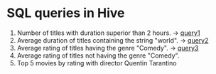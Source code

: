 # SQL queries in Hive

1) Number of titles with duration superior than 2 hours. -> [query1](https://github.com/DjamelToufouti/Hadoop/blob/master/SQL%20with%20Hive/number_of_titles.sql)  
2) Average duration of titles containing the string "world". -> [query2](https://github.com/DjamelToufouti/Hadoop/blob/master/SQL%20with%20Hive/average_duration.sql)  
3) Average rating of titles having the genre "Comedy". -> [query3](https://github.com/DjamelToufouti/Hadoop/blob/master/SQL%20with%20Hive/genre_comedy.sql)    
4) Average rating of titles not having the genre "Comedy".  
5) Top 5 movies by rating with director Quentin Tarantino  
